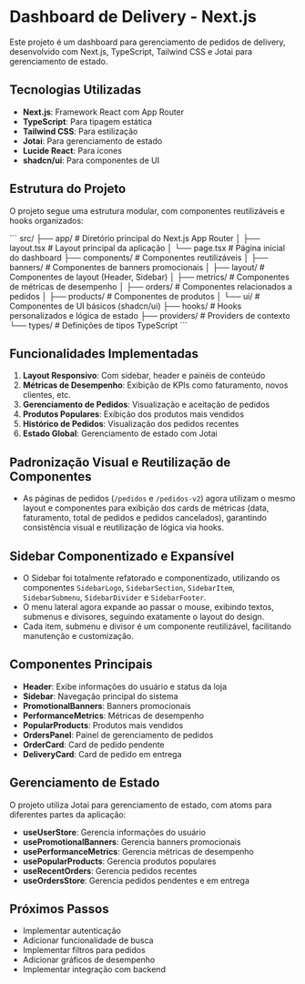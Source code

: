 # Dashboard de Delivery - Next.js

Este projeto é um dashboard para gerenciamento de pedidos de delivery, desenvolvido com Next.js, TypeScript, Tailwind CSS e Jotai para gerenciamento de estado.

## Tecnologias Utilizadas

- **Next.js**: Framework React com App Router
- **TypeScript**: Para tipagem estática
- **Tailwind CSS**: Para estilização
- **Jotai**: Para gerenciamento de estado
- **Lucide React**: Para ícones
- **shadcn/ui**: Para componentes de UI

## Estrutura do Projeto

O projeto segue uma estrutura modular, com componentes reutilizáveis e hooks organizados:

\`\`\`
src/
├── app/                    # Diretório principal do Next.js App Router
│   ├── layout.tsx          # Layout principal da aplicação
│   └── page.tsx            # Página inicial do dashboard
├── components/             # Componentes reutilizáveis
│   ├── banners/            # Componentes de banners promocionais
│   ├── layout/             # Componentes de layout (Header, Sidebar)
│   ├── metrics/            # Componentes de métricas de desempenho
│   ├── orders/             # Componentes relacionados a pedidos
│   ├── products/           # Componentes de produtos
│   └── ui/                 # Componentes de UI básicos (shadcn/ui)
├── hooks/                  # Hooks personalizados e lógica de estado
├── providers/              # Providers de contexto
└── types/                  # Definições de tipos TypeScript
\`\`\`

## Funcionalidades Implementadas

1. **Layout Responsivo**: Com sidebar, header e painéis de conteúdo
2. **Métricas de Desempenho**: Exibição de KPIs como faturamento, novos clientes, etc.
3. **Gerenciamento de Pedidos**: Visualização e aceitação de pedidos
4. **Produtos Populares**: Exibição dos produtos mais vendidos
5. **Histórico de Pedidos**: Visualização dos pedidos recentes
6. **Estado Global**: Gerenciamento de estado com Jotai

## Padronização Visual e Reutilização de Componentes

- As páginas de pedidos (`/pedidos` e `/pedidos-v2`) agora utilizam o mesmo layout e componentes para exibição dos cards de métricas (data, faturamento, total de pedidos e pedidos cancelados), garantindo consistência visual e reutilização de lógica via hooks.

## Sidebar Componentizado e Expansível

- O Sidebar foi totalmente refatorado e componentizado, utilizando os componentes `SidebarLogo`, `SidebarSection`, `SidebarItem`, `SidebarSubmenu`, `SidebarDivider` e `SidebarFooter`.
- O menu lateral agora expande ao passar o mouse, exibindo textos, submenus e divisores, seguindo exatamente o layout do design.
- Cada item, submenu e divisor é um componente reutilizável, facilitando manutenção e customização.

## Componentes Principais

- **Header**: Exibe informações do usuário e status da loja
- **Sidebar**: Navegação principal do sistema
- **PromotionalBanners**: Banners promocionais
- **PerformanceMetrics**: Métricas de desempenho
- **PopularProducts**: Produtos mais vendidos
- **OrdersPanel**: Painel de gerenciamento de pedidos
- **OrderCard**: Card de pedido pendente
- **DeliveryCard**: Card de pedido em entrega

## Gerenciamento de Estado

O projeto utiliza Jotai para gerenciamento de estado, com atoms para diferentes partes da aplicação:

- **useUserStore**: Gerencia informações do usuário
- **usePromotionalBanners**: Gerencia banners promocionais
- **usePerformanceMetrics**: Gerencia métricas de desempenho
- **usePopularProducts**: Gerencia produtos populares
- **useRecentOrders**: Gerencia pedidos recentes
- **useOrdersStore**: Gerencia pedidos pendentes e em entrega

## Próximos Passos

- Implementar autenticação
- Adicionar funcionalidade de busca
- Implementar filtros para pedidos
- Adicionar gráficos de desempenho
- Implementar integração com backend
